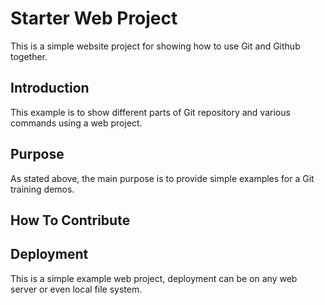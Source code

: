 # Starter Web Project

This is a simple website project for showing how to use Git and Github together.

## Introduction

This example is to show different parts of Git repository and various commands using a web project. 

## Purpose

As stated above, the main purpose is to provide simple examples for a Git training demos. 

## How To Contribute

## Deployment

This is a simple example web project, deployment can be on any web server or even local file system. 
